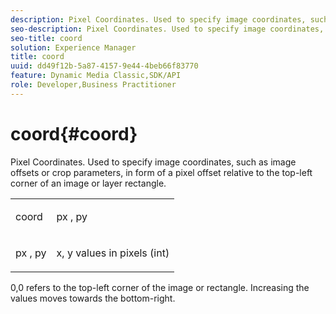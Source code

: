 ```yaml
---
description: Pixel Coordinates. Used to specify image coordinates, such as image offsets or crop parameters, in form of a pixel offset relative to the top-left corner of an image or layer rectangle.
seo-description: Pixel Coordinates. Used to specify image coordinates, such as image offsets or crop parameters, in form of a pixel offset relative to the top-left corner of an image or layer rectangle.
seo-title: coord
solution: Experience Manager
title: coord
uuid: dd49f12b-5a87-4157-9e44-4beb66f83770
feature: Dynamic Media Classic,SDK/API
role: Developer,Business Practitioner
---
```


# coord{#coord}

Pixel Coordinates. Used to specify image coordinates, such as image offsets or crop parameters, in form of a pixel offset relative to the top-left corner of an image or layer rectangle.

<table id="simpletable_A686120953124ACB8803CB9C877252AB"> 
 <tr class="strow"> 
  <td class="stentry"> <p><span class="codeph"> <span class="varname"> coord</span> </span> </p> </td> 
  <td class="stentry"> <p><span class="codeph"> <span class="varname"> px</span> </span>, <span class="codeph"><span class="varname"> py</span></span> </p></td> 
 </tr> 
 <tr class="strow"> 
  <td class="stentry"> <p><span class="codeph"> <span class="varname"> px</span> </span>, <span class="codeph"><span class="varname"> py</span></span> </p></td> 
  <td class="stentry"> <p><span class="varname"> x</span>, <span class="varname"> y</span> values in pixels (int) </p></td> 
 </tr> 
</table>

0,0 refers to the top-left corner of the image or rectangle. Increasing the values moves towards the bottom-right. 
